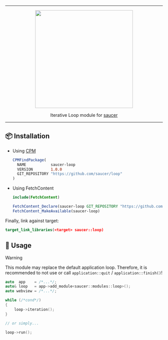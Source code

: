 <hr>

<div align="center"> 
    <img src="https://raw.githubusercontent.com/saucer/saucer.github.io/master/static/img/logo.png" height="312" />
</div>

<p align="center"> 
    Iterative Loop module for <a href="https://github.com/saucer/saucer">saucer</a>
</p>

---

## 📦 Installation

* Using [CPM](https://github.com/cpm-cmake/CPM.cmake)
  ```cmake
  CPMFindPackage(
    NAME           saucer-loop
    VERSION        1.0.0
    GIT_REPOSITORY "https://github.com/saucer/loop"
  )
  ```

* Using FetchContent
  ```cmake
  include(FetchContent)

  FetchContent_Declare(saucer-loop GIT_REPOSITORY "https://github.com/saucer/loop" GIT_TAG v1.0.0)
  FetchContent_MakeAvailable(saucer-loop)
  ```

Finally, link against target:

```cmake
target_link_libraries(<target> saucer::loop)
```

## 📃 Usage

> [!WARNING]
> This module may replace the default application loop. Therefore, it is recommended to not use or call `application::quit` / `application::finish()`!

```cpp
auto  app    = /*...*/;
auto& loop   = app->add_module<saucer::modules::loop>();
auto webview = /*...*/;

while (/*cond*/)
{
    loop->iteration();
}

// or simply...

loop->run();
```
